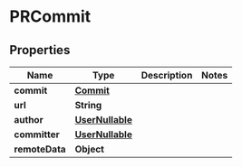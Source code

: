 

# PRCommit


## Properties

| Name | Type | Description | Notes |
|------------ | ------------- | ------------- | -------------|
|**commit** | [**Commit**](Commit.md) |  |  |
|**url** | **String** |  |  |
|**author** | [**UserNullable**](UserNullable.md) |  |  |
|**committer** | [**UserNullable**](UserNullable.md) |  |  |
|**remoteData** | **Object** |  |  |



